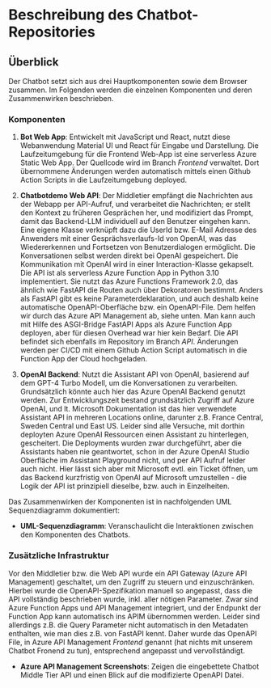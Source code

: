 
# Beschreibung des Chatbot-Repositories

## Überblick

Der Chatbot setzt sich aus drei Hauptkomponenten sowie dem Browser zusammen. Im Folgenden werden die einzelnen Komponenten und deren Zusammenwirken beschrieben.

### Komponenten

1. **Bot Web App**: Entwickelt mit JavaScript und React, nutzt diese Webanwendung Material UI und React für Eingabe und Darstellung. Die Laufzeitumgebung für die Frontend Web-App ist eine serverless Azure Static Web App. Der Quellcode wird im Branch *Frontend* verwaltet. Dort übernommene Änderungen werden automatisch mittels einen Github Action Scripts in die Laufzeitumgebung deployed.

2. **Chatbotdemo Web API**: Der Middletier empfängt die Nachrichten aus der Webapp per API-Aufruf, und verarbeitet die Nachrichten; er stellt den Kontext zu früheren Gesprächen her, und modifiziert das Prompt, damit das Backend-LLM individuell auf den Benutzer eingehen kann. Eine eigene Klasse verknüpft dazu die UserId bzw. E-Mail Adresse des Anwenders mit einer Gesprächsverlaufs-Id von OpenAI, was das Wiedererkennen und Fortsetzen von Benutzerdialogen ermöglicht. Die Konversationen selbst werden direkt bei OpenAI gespeichert. Die Kommunikation mit OpenAI wird in einer Interaction-Klasse gekapselt. Die API ist als serverless Azure Function App in Python 3.10 implementiert. Sie nutzt das Azure Functions Framework 2.0, das ähnlich wie FastAPI die Routen auch über Dekoratoren bestimmt. Anders als FastAPI gibt es keine Parameterdeklaration, und auch deshalb keine automatische OpenAPI-Oberfläche bzw. ein OpenAPI-File. Dem helfen wir durch das Azure API Management ab, siehe unten. Man kann auch mit Hilfe des ASGI-Bridge FastAPI Apps als Azure Function App deployen, aber für diesen Overhead war hier kein Bedarf. Die API befindet sich ebenfalls im Repository im Branch *API*. Änderungen werden per CI/CD mit einem Github Action Script automatisch in die Function App der Cloud hochgeladen.

3. **OpenAI Backend**: Nutzt die Assistant API von OpenAI, basierend auf dem GPT-4 Turbo Modell, um die Konversationen zu verarbeiten. Grundsätzlich könnte auch hier das Azure OpenAI Backend genutzt werden. Zur Entwicklungszeit bestand grundsätzlich Zugriff auf Azure OpenAI, und lt. Microsoft Dokumentation ist das hier verwendete Assistant API in mehreren Locations online, darunter z.B. France Central, Sweden Central und East US. Leider sind alle Versuche, mit dorthin deployten Azure OpenAI Ressourcen einen Assistant zu hinterlegen, gescheitert. Die Deployments wurden zwar durchgeführt, aber die Assistants haben nie geantwortet, schon in der Azure OpenAI Studio Oberfläche im Assistant Playground nicht, und per API Aufruf leider auch nicht. Hier lässt sich aber mit Microsoft evtl. ein Ticket öffnen, um das Backend kurzfristig von OpenAI auf Microsoft umzustellen - die Logik der API ist prinzipiell dieselbe, bzw. auch in Einzelheiten.

Das Zusammenwirken der Komponenten ist in nachfolgenden UML Sequenzdiagramm dokumentiert:




- **UML-Sequenzdiagramm**: Veranschaulicht die Interaktionen zwischen den Komponenten des Chatbots.

### Zusätzliche Infrastruktur

Vor den Middletier bzw. die Web API wurde ein API Gateway (Azure API Management) geschaltet, um den Zugriff zu steuern und einzuschränken. Hierbei wurde die OpenAPI-Spezifikation manuell so angepasst, dass die API vollständig beschrieben wurde, inkl. aller nötigen Parameter. Zwar sind Azure Function Apps und API Management integriert, und der Endpunkt der Function App kann automatisch ins APIM übernommen werden. Leider sind allerdings z.B. die Query Parameter nicht automatisch in den Metadaten enthalten, wie man dies z.B. von FastAPI kennt. Daher wurde das OpenAPI File, in Azure API Management *Frontend* genannt (hat nichts mit unserem Chatbot Fronend zu tun), entsprechend angepasst und vervollständigt.



- **Azure API Management Screenshots**: Zeigen die eingebettete Chatbot Middle Tier API und einen Blick auf die modifizierte OpenAPI Datei.
